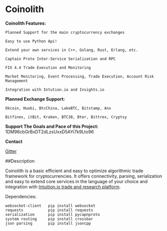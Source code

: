 <head>
<meta name="google-translate-customization" content="f31da71bc0931632-6ef0cdc90c75472e-g1b3e94b8cfb8c5f4-13"></meta>
</head>

Coinolith
=========
<div id="google_translate_element"></div><script type="text/javascript">
function googleTranslateElementInit() {
  new google.translate.TranslateElement({pageLanguage: 'en', layout: google.translate.TranslateElement.FloatPosition.TOP_LEFT}, 'google_translate_element');
}
</script><script type="text/javascript" src="//translate.google.com/translate_a/element.js?cb=googleTranslateElementInit"></script>


**Coinolith Features:**

    Planned Support for the main cryptocurrency exchanges

    Easy to use Python Api!

    Extend your own services in C++, Golang, Rust, Erlang, etc.

    Captain Proto Inter-Service Serialization and RPC

    FIX 4.4 Trade Execution and Monitoring
    
    Market Monitoring, Event Processing, Trade Execution, Account Risk Management
    
    Integration with Intution.io and Insights.io


**Planned Exchange Support:**
    
    Okcoin, Huobi, BtcChina, LakeBTC, Bitstamp, Anx

    Bitfinex, itBit, Kraken, BTC38, Bter, Bittrex, Cryptsy

**Support The Goals and Pace of this Project:**
    1DM96cbGrBxDT2dLzsUxxD5AYi7k9Lto96
    

**Contact**

   [Gitter](https://gitter.im/BitTrade)
 



##Description

Coinolith is a basic efficient and easy to optimize algorithmic trade framework for cryptocurrencies.
It offers connectivity, parsing, serialization and easy to extend core services in the language of your choice and integration with [Intuition.io trade and research platform](https://github.com/intuition-io). 

Dependencies:
   
    websocket-client   pip install websocket
    requests           pip install requests
    serialization      pip install pycapnproto
    system routing     pip install crossbar
    json parsing       pip install jsoncpp







    


